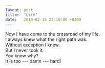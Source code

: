 ```yaml
---
layout: post
title:  "Life"
date:   2018-02-15 22:10:00 +0200
---
```


Now I have come to the crossroad of my life.  
I always knew what the right path was.  
Without exception I knew.  
But I never took it.  
You know why?  
It is too --- damn --- hard!
